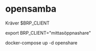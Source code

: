 # opensamba

Kräver $BRP_CLIENT

export BRP_CLIENT="mittasöppnashare"

docker-compose up -d openshare

